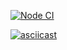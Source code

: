 [![Node CI](https://github.com/hexlet-boilerplates/nodejs-package/workflows/Node%20CI/badge.svg)](https://github.com/Youngpretzel/frontend-project-lvl1/actions)

[![asciicast](https://asciinema.org/a/ENYrMRZED6XKEz7tIhvo18fgj.svg)](https://asciinema.org/a/ENYrMRZED6XKEz7tIhvo18fgj)